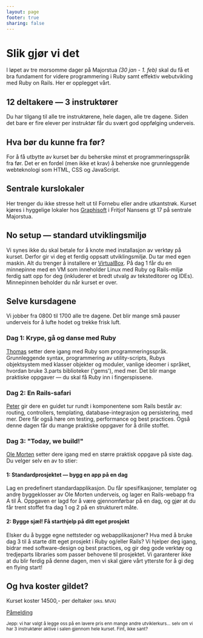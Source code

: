 ```yaml
---
layout: page
footer: true
sharing: false
---
```


<h1>Slik gjør vi det</h1>

<p>I løpet av tre morsomme dager på Majorstua <em>(30 jan - 1. feb)</em> skal du få et bra
fundament for videre programmering i Ruby samt effektiv webutvikling med
Ruby on Rails. Her er opplegget vårt.</p>

<h2>12 deltakere &mdash; 3 instruktører</h2>

<p>Du har tilgang til alle tre instruktørene, hele dagen, alle tre
dagene. Siden det bare er fire elever per instruktør får du svært god
oppfølging underveis.</p>


<h2>Hva bør du kunne fra før?</h2>

<p>For å få utbytte av kurset bør du beherske minst et
programmeringsspråk fra før. Det er en fordel (men ikke et krav) å
beherske noe grunnleggende webteknologi som HTML, CSS og
JavaScript.</p>

<h2>Sentrale kurslokaler</h2>

<p>Her trenger du ikke stresse helt ut til Fornebu eller andre
utkantstrøk. Kurset kjøres i hyggelige lokaler hos <a href="http://graphisoft.no/">Graphisoft</a> i
Fritjof Nansens gt 17 på sentrale Majorstua.</p>

<h2>No setup &mdash; standard utviklingsmiljø</h2>

<p>Vi synes ikke du skal betale for å knote med installasjon av
verktøy på kurset. Derfor gir vi deg et ferdig oppsatt
utviklingsmiljø. Du tar med egen maskin. Alt du trenger å installere
er <a href="https://www.virtualbox.org/">VirtualBox</a>. På dag 1 får
du en minnepinne med en VM som inneholder Linux med Ruby og
Rails-miljø ferdig satt opp for deg (inkluderer et bredt utvalg av
teksteditorer og IDEs). Minnepinnen beholder du når kurset er over.</p>


<h2>Selve kursdagene</h2>

<p>Vi jobber fra 0800 til 1700 alle tre dagene. Det blir mange små pauser
underveis for å lufte hodet og trekke frisk luft.</p>

<h3>Dag 1: Krype, gå og danse med Ruby</h3>

<p><a href="/instructors">Thomas</a> setter dere igang med Ruby som
programmeringsspråk. Grunnleggende syntax, programmering av
utility-scripts, Rubys objektsystem med klasser objekter og moduler,
vanlige ideomer i språket, hvordan bruke 3.parts biblioteker ('gems'),
med mer. Det blir mange praktiske oppgaver &mdash; du skal få Ruby inn
i fingerspissene.</p>

<h3>Dag 2: En Rails-safari</h3>

<p><a href="/instructors">Peter</a> gir dere en guidet tur rundt i
komponentene som Rails består av: routing, controllers, templating,
database-integrasjon og persistering, med mer. Dere får også høre om
testing, performance og best practices. Også denne dagen får du
mange praktiske oppgaver for å drille stoffet.</p>

<h3>Dag 3: "Today, we build!"</h3>

<p><a href="/instructors">Ole Morten</a> setter dere igang med en større praktisk oppgave på siste
dag. Du velger selv en av to stier:</p>

<h4>1: Standardprosjektet &mdash; bygg en app på en dag</h4>

<p>Lag en predefinert standardapplikasjon. Du får spesifikasjoner,
templater og andre byggeklosser av Ole Morten underveis, og lager en
Rails-webapp fra A til Å. Oppgaven er lagd for å være gjennomførbar på
en dag, og gjør at du får trent stoffet fra dag 1 og 2 på en
strukturert måte.</p>

<h4>2: Bygge sjæl! Få starthjelp på ditt eget prosjekt</h4>

<p>Elsker
du å bygge egne nettsteder og webapplikasjoner? Hva med å bruke dag 3
til å starte ditt eget prosjekt i Ruby og/eller Rails? Vi hjelper deg
igang, bidrar med software-design og best practices, og gir deg gode
verktøy og tredjeparts libraries som passer behovene til
prosjektet. Vi garanterer ikke at du blir ferdig på denne dagen, men
vi skal gjøre vårt ytterste for å gi deg en flying start!</p>


<h2>Og hva koster gildet?</h2>

<p>Kurset koster 14500,- per deltaker <small>(eks. MVA)</small></p>

<p>
 <a href="mailto:info@rubykurs.no?subject=Kurs-henvendelse&body=Ja
 takk, jeg ønsker mer informasjon om kurset! %0A%0A" class="signupbutton">Påmelding</a>
</p>

<p><small>Jepp: vi har valgt å legge oss på en lavere pris enn mange andre
utviklerkurs... selv om vi har 3 instruktører aktive i salen gjennom hele
kurset. Fint, ikke sant?</small></p>
